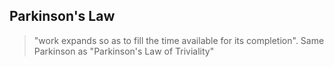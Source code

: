 ## Parkinson's Law

> "work expands so as to fill the time available for its completion". Same Parkinson as "Parkinson's Law of Triviality"